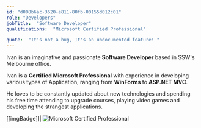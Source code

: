 ```yaml
---
id: "d008b6ac-3620-e811-80fb-00155d012c01"
role: "Developers"
jobTitle:  "Software Developer"
qualifications:  "Microsoft Certified Professional"

quote:  "It's not a bug, It's an undocumented feature! "
---
```


Ivan is an imaginative and passionate **Software Developer** based in SSW's Melbourne office.  

Ivan is a **Certified Microsoft Professional** with experience in developing various types of Application, ranging from **WinForms** to **ASP.NET MVC**.   

He loves to be constantly updated about new technologies and spending his free time attending to upgrade courses, playing video games and developing the strangest applications. 

[[imgBadge]]| ![Microsoft Certified Professional](../badges/Certification-microsoft-professional.jpg)